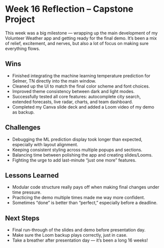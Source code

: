 # Week 16 Reflection – Capstone Project

This week was a big milestone — wrapping up the main development of my Volunteer Weather app and getting ready for the final demo. It’s been a mix of relief, excitement, and nerves, but also a lot of focus on making sure everything flows.

## Wins
- Finished integrating the machine learning temperature prediction for Selmer, TN directly into the main window.
- Cleaned up the UI to match the final color scheme and font choices.
- Improved theme consistency between dark and light modes.
- Successfully tested all core features: autocomplete city search, extended forecasts, live radar, charts, and team dashboard.
- Completed my Canva slide deck and added a Loom video of my demo as backup.

## Challenges
- Debugging the ML prediction display took longer than expected, especially with layout alignment.
- Keeping consistent styling across multiple popups and sections.
- Balancing time between polishing the app and creating slides/Looms.
- Fighting the urge to add last-minute “just one more” features.

## Lessons Learned
- Modular code structure really pays off when making final changes under time pressure.
- Practicing the demo multiple times made me way more confident.
- Sometimes “done” is better than “perfect,” especially before a deadline.

## Next Steps
- Final run-through of the slides and demo before presentation day.
- Make sure the Loom backup plays correctly, just in case.
- Take a breather after presentation day — it’s been a long 16 weeks!
